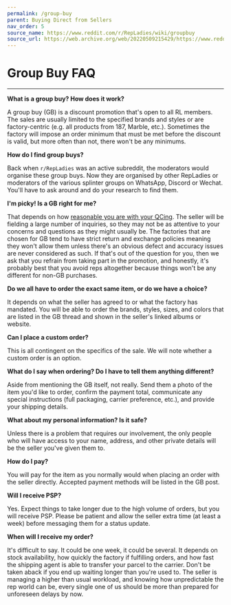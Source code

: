 ```yaml
---
permalink: /group-buy
parent: Buying Direct from Sellers
nav_order: 5
source_name: https://www.reddit.com/r/RepLadies/wiki/groupbuy
source_url: https://web.archive.org/web/20220509215429/https://www.reddit.com/r/RepLadies/wiki/groupbuy
---
```


# Group Buy FAQ

---

**What is a group buy? How does it work?**

A group buy (GB) is a discount promotion that's open to all RL members. The sales are usually limited to the specified brands and styles or are factory-centric (e.g. all products from 187, Marble, etc.). Sometimes the factory will impose an order minimum that must be met before the discount is valid, but more often than not, there won't be any minimums.

**How do I find group buys?**

Back when `r/RepLadies` was an active subreddit, the moderators would organise these group buys. Now they are organised by other RepLadies or moderators of the various splinter groups on WhatsApp, Discord or Wechat. You'll have to ask around and do your research to find them.

**I'm picky! Is a GB right for me?**

That depends on how [reasonable you are with your QCing](./buyers#qc_insanity). The seller will be fielding a large number of inquiries, so they may not be as attentive to your concerns and questions as they might usually be. The factories that are chosen for GB tend to have strict return and exchange policies meaning they won't allow them unless there's an obvious defect and accuracy issues are never considered as such. If that's out of the question for you, then we ask that you refrain from taking part in the promotion, and honestly, it's probably best that you avoid reps altogether because things won't be any different for non-GB purchases.

**Do we all have to order the exact same item, or do we have a choice?**

It depends on what the seller has agreed to or what the factory has mandated. You will be able to order the brands, styles, sizes, and colors that are listed in the GB thread and shown in the seller's linked albums or website.

**Can I place a custom order?**

This is all contingent on the specifics of the sale. We will note whether a custom order is an option.

**What do I say when ordering? Do I have to tell them anything different?**

Aside from mentioning the GB itself, not really. Send them a photo of the item you'd like to order, confirm the payment total, communicate any special instructions (full packaging, carrier preference, etc.), and provide your shipping details.

**What about my personal information? Is it safe?**

Unless there is a problem that requires our involvement, the only people who will have access to your name, address, and other private details will be the seller you've given them to.

**How do I pay?**

You will pay for the item as you normally would when placing an order with the seller directly. Accepted payment methods will be listed in the GB post.

**Will I receive PSP?**

Yes. Expect things to take longer due to the high volume of orders, but you will receive PSP. Please be patient and allow the seller extra time (at least a week) before messaging them for a status update.

**When will I receive my order?**

It's difficult to say. It could be one week, it could be several. It depends on stock availability, how quickly the factory if fulfilling orders, and how fast the shipping agent is able to transfer your parcel to the carrier. Don't be taken aback if you end up waiting longer than you're used to. The seller is managing a higher than usual workload, and knowing how unpredictable the rep world can be, every single one of us should be more than prepared for unforeseen delays by now.
